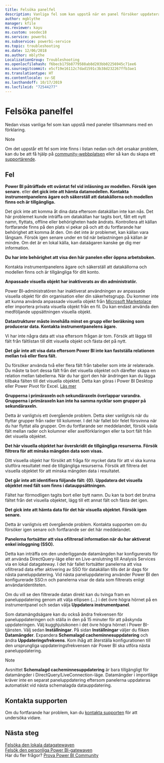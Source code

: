 ```yaml
---
title: Felsöka panelfel
description: Vanliga fel som kan uppstå när en panel försöker uppdatera i Power BI
author: mgblythe
manager: kfile
ms.reviewer: kayu
ms.custom: seodec18
ms.service: powerbi
ms.subservice: powerbi-service
ms.topic: troubleshooting
ms.date: 12/06/2018
ms.author: mblythe
LocalizationGroup: Troubleshooting
ms.openlocfilehash: f6becb175b8779588ab8d203bb02256945c71ee6
ms.sourcegitcommit: e5cf19e16112c7dad1591c3b38d232267ffb3ae1
ms.translationtype: HT
ms.contentlocale: sv-SE
ms.lasthandoff: 10/17/2019
ms.locfileid: "72544277"
---
```

# <a name="troubleshooting-tile-errors"></a>Felsöka panelfel
Nedan visas vanliga fel som kan uppstå med paneler tillsammans med en förklaring.

> [!NOTE]
> Om det uppstår ett fel som inte finns i listan nedan och det orsakar problem, kan du be att få hjälp på [community-webbplatsen](http://community.powerbi.com/) eller så kan du skapa ett [supportärende](https://powerbi.microsoft.com/support/).
> 
> 

## <a name="errors"></a>Fel
**Power BI påträffade ett oväntat fel vid inläsning av modellen. Försök igen senare.**
eller **det gick inte att hämta datamodellen. Kontakta instrumentpanelens ägare och säkerställ att datakällorna och modellen finns och är tillgängliga.**

Det gick inte att komma åt dina data eftersom datakällan inte kan nås. Det här problemet kunde inträffa om datakällan har tagits bort, fått ett nytt namn, flyttats, offline eller behörigheten hade ändrats. Kontrollera att källan fortfarande finns på den plats vi pekar på och att du fortfarande har behörighet att komma åt den. Om det inte är problemet, kan källan vara långsam. Försök igen senare under en tid när belastningen på källan är mindre. Om det är en lokal källa, kan dataägaren kanske ge dig mer information.

**Du har inte behörighet att visa den här panelen eller öppna arbetsboken.**

Kontakta instrumentpanelens ägare och säkerställ att datakällorna och modellen finns och är tillgängliga för ditt konto.

**Anpassade visuella objekt har inaktiverats av din administratör.**

Power BI-administratören har inaktiverat användningen av anpassade visuella objekt för din organisation eller din säkerhetsgrupp. Du kommer inte att kunna använda anpassade visuella objekt från [Microsoft Marketplace](https://appsource.microsoft.com/en-us/marketplace/apps?page=1&product=power-bi-visuals) eller importera privata visuella objekt från en fil. Du kan endast använda den medföljande uppsättningen visuella objekt.


**Datastrukturer måste innehålla minst en grupp eller beräkning som producerar data. Kontakta instrumentpanelens ägare.**

Vi har inte några data att visa eftersom frågan är tom. Försök att lägga till fält från fältlistan till ditt visuella objekt och fästa det på nytt.

**Det går inte att visa data eftersom Power BI inte kan fastställa relationen mellan två eller flera fält.**

Du försöker använda två eller flera fält från tabeller som inte är relaterade. Du måste ta bort dessa fält från det visuella objektet och därefter skapa en relation mellan tabellerna. När du har gjort den här ändringen kan du lägga tillbaka fälten till det visuella objektet. Detta kan göras i Power BI Desktop eller Power Pivot för Excel. [Läs mer](desktop-create-and-manage-relationships.md)

**Grupperna i primäraxeln och sekundäraxeln överlappar varandra. Grupperna i primäraxeln kan inte ha samma nycklar som grupper på sekundäraxeln.**

Detta är vanligtvis ett övergående problem. Detta sker vanligtvis när du flyttar grupper från rader till kolumner. I det här fallet bör felet försvinna när du har flyttat alla grupper. Om du fortfarande ser meddelandet, försök växla fält mellan rader och kolumner eller axelförklaringen eller ta bort fält från det visuella objektet.  

**Det här visuella objektet har överskridit de tillgängliga resurserna. Försök filtrera för att minska mängden data som visas.**

Ditt visuella objekt har försökt att fråga för mycket data för att vi ska kunna slutföra resultatet med de tillgängliga resurserna. Försök att filtrera det visuella objektet för att minska mängden data i resultatet.

**Det går inte att identifiera följande fält: {0}. Uppdatera det visuella objektet med fält som finns i datauppsättningen.**

Fältet har förmodligen tagits bort eller bytt namn. Du kan ta bort det brutna fältet från det visuella objektet, lägg till ett annat fält och fästa det igen.

**Det gick inte att hämta data för det här visuella objektet. Försök igen senare.**

Detta är vanligtvis ett övergående problem. Kontakta supporten om du försöker igen senare och fortfarande ser det här meddelandet.

**Panelerna fortsätter att visa ofiltrerad information när du har aktiverat enkel inloggning (SSO).**

Detta kan inträffa om den underliggande datamängden har konfigurerats för att använda DirectQuery-läge eller en Live-anslutning till Analysis Services via en lokal datagateway. I det här fallet fortsätter panelerna att visa ofiltrerad data efter aktivering av SSO för datakällan tills det är dags för nästa paneluppdatering. Vid nästa paneluppdatering använder Power BI den konfigurerade SSO:n och panelerna visar de data som filtrerats enligt användaridentiteten. 

Om du vill se den filtrerade datan direkt kan du tvinga fram en paneluppdatering genom att välja ellipsen (...) i det övre högra hörnet på en instrumentpanel och sedan välja **Uppdatera instrumentpanel**.

Som datamängdsägare kan du också ändra frekvensen för paneluppdateringen och ställa in den på 15 minuter för att påskynda uppdateringen. Välj kugghjulsikonen i det övre högra hörnet i Power BI-tjänsten. Välj sedan **Inställningar**. På sidan **Inställningar** väljer du fliken **Datamängder**. Expandera **Schemalagd cacheminnesuppdatering** och ändra **Uppdateringsfrekvens**. Kom ihåg att återställa konfigurationen till den ursprungliga uppdateringsfrekvensen när Power BI ska utföra nästa paneluppdatering.

> [!NOTE]
> Avsnittet **Schemalagd cacheminnesuppdatering** är bara tillgängligt för datamängder i DirectQuery/LiveConnection-läge. Datamängder i importläge kräver inte en separat paneluppdatering eftersom panelerna uppdateras automatiskt vid nästa schemalagda datauppdatering.

## <a name="contact-support"></a>Kontakta supporten
Om du fortfarande har problem, kan du [kontakta supporten](https://support.powerbi.com) för att undersöka vidare.

## <a name="next-steps"></a>Nästa steg
[Felsöka den lokala datagatewayen](service-gateway-onprem-tshoot.md)  
[Felsök den personliga Power BI-gatewayen](service-admin-troubleshooting-power-bi-personal-gateway.md)  
Har du fler frågor? [Prova Power BI Community](http://community.powerbi.com/)


